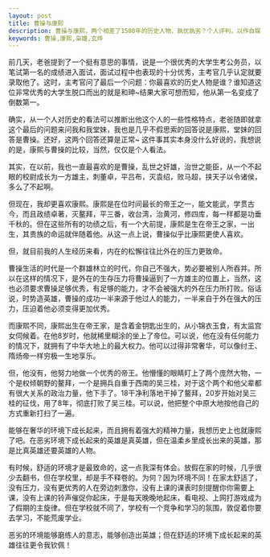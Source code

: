 ```yaml
---
layout: post
title: 曹操与康熙
description: 曹操与康熙，两个相差了1500年的历史人物，孰优孰劣？个人评判，以作自娱
keywords: 曹操,康熙,枭雄,玄烨
---
```


前几天，老爸提到了一个挺有意思的事情，说是一个很优秀的大学生考公务员，以笔试第一名的成绩进入面试，面试过程中也表现的十分优秀，主考官几乎认定就要录取他了。这时，主考官问了最后一个问题：你最喜欢的历史人物是谁？谁知道这位非常优秀的大学生脱口而出的就是和珅~结果大家可想而知，他从第一名变成了倒数第一。

确实，从一个人对历史的看法可以推断出他这个人的一些性格特点，老爸随即就拿这个最后的问题来问我和我堂妹，我也是几乎不假思索的回答说是康熙，堂妹的回答是曹操。还好，这两个回答还算是正常~
这件事其实本身没什么好说的，我想说的是，康熙与曹操的比较，当然，仅仅是个人看法。

其实，在以前，我也一直最喜欢的是曹操，乱世之奸雄，治世之能臣，从一个不起眼的校尉成长为一方雄主，刺董卓，平吕布，灭袁绍，败马超，挟天子以令诸侯，多么了不起啊。

但现在，我却更喜欢康熙。康熙是在位时间最长的帝王之一，能文能武，学贯古今，而且政绩卓著，灭鳌拜，平三番，收台湾，治黄河，修四库，每一样都是功垂千秋的。但在这些所有的功绩之后，有一个大前提，康熙是生在帝王之家，一出生，其贵族的命运就伴随着他。从这一点上说，曹操似乎比康熙更使人喜欢。

但，就目前我的人生经历来看，内在的松懈往往比外在的压力更致命。

曹操生活的时代是一个群雄林立的时代，你自己不强大，势必要被别人所吞并。所以在这样的情况下，是外在的生存压力将曹操逼到了一方雄主的位置上，当然，这也必须要求曹操足够优秀，有足够的能力，才不会被强大的外在压力所打败。俗话说，时势造英雄，曹操的成功一半来源于他过人的能力，一半来自于外在强大的压力，压迫着他必须变得更加优秀。

而康熙不同，康熙出生在帝王家，是含着金钥匙出生的，从小锦衣玉食，有太监宫女伺候着。在他8岁时，他就稀里糊涂的坐上了帝位。可以说，他在没有任何能力的情况下，就拥有了中华大地上的最大权力。他可以过得非常奢华，可以像纣王、隋炀帝一样穷极一生地享乐。

但，他没有，他努力地做一个优秀的帝王。他懵懂的眼睛盯上了两个庞然大物，一个是权倾朝野的鳌拜，一个是拥兵自重于西南的吴三桂，对于这个两个和他父辈都有很大关系的政治力量，他下手了。18干净利落地干掉了鳌拜，20岁开始对吴三桂的征伐，用了8年，彻底打败了吴三桂。可以说，他把整个中原大地按他自己的方式重新打扫了一遍。

能够在奢华的环境下成长起来，而且拥有着强大的精神力量，我想历史上也就康熙了吧。在恶劣环境下成长起来的英雄是真英雄，但在温柔乡里成长出来的英雄，那是比真英雄还要英雄的人物。

有时候，舒适的环境才是最致命的，这一点我深有体会。放假在家的时候，几乎很少去翻书，但在学校里，却是手不释卷的。为何？因为环境不同！在家太舒适了，没有压力，没有更优秀的人在旁边刺激你，没有上课的课表时刻提醒你你需要上课，没有上课的铃声催促你起床，于是每天晚晚地起床，看电视、上网打游戏成为了假期的主旋律。但在学校就不同了，学校有一个竞争和学习的氛围，敦促着你要去学习，不能荒废学业。

恶劣的环境能够磨练人的意志，能够创造出英雄；但在舒适的环境下成长起来的英雄往往更令我钦佩！


